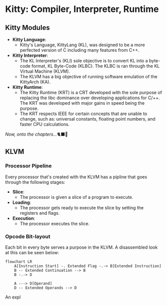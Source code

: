 <h1>Kitty: Compiler, Interpreter, Runtime</h1>

<h2>Kitty Modules</h2>

* <b>Kitty Language</b>:
	* Kitty's Language, KittyLang (KL), was designed to be a more perfected version of C including many features from C++.
* <b>Kitty Interpreter</b>:
	* The KL Interpreter's (KLI) sole objective is to convert KL into a byte-code format, KL Byte-Code (KLBC). The KLBC is ran through the KL Virtual Machine (KLVM).
	* The KLVM has a big objective of running software emulation of the KittyArch (KA).
* <b>Kitty Runtime</b>:
	* The Kitty Runtime (KRT) is a CRT developed with the sole purpose of replacing the libc dominance over developing applications for C/++. The KRT was developed with major gains in speed being the purpose.
	* The KRT respects IEEE for certain concepts that are unable to change, such as: universal constants, floating point numbers, and faster CPU calculations.

<i>Now, onto the chapters...</i>🐈‍⬛💨

<h2>KLVM</h2>

<h3>Processor Pipeline</h3>

<p>Every processor that's created with the KLVM has a pipline that goes through the following stages:</p>

* <b>Slice</b>:
  * The processor is given a slice of a program to execute.
* <b>Loading</b>:
  * The processor gets ready to execute the slice by setting the registers and flags.
* <b>Execution</b>:
  * The processor executes the slice.

<h3>Opcode Bit-layout</h3>

<p>Each bit in every byte serves a purpose in the KLVM. A disassembled look at this can be seen below:</p>

```mermaid
flowchart LR
    A[Instruction Start] -. Extended Flag -.-> B[Extended Instruction]
    B -- Extended Continuation --> B
    B -.-> D

    A ---> D[Operand]
    D -- Extended Operands --> D
```

<p> An expl